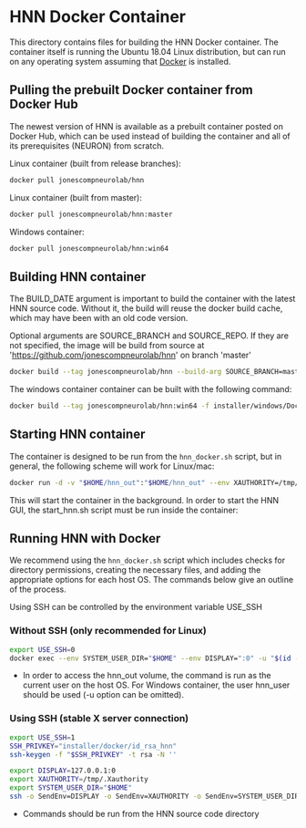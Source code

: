 # HNN Docker Container

This directory contains files for building the HNN Docker container. The container itself is running the Ubuntu 18.04 Linux distribution, but can run on any operating system assuming that [Docker](https://www.docker.com/) is installed.

## Pulling the prebuilt Docker container from Docker Hub

The newest version of HNN is available as a prebuilt container posted on Docker Hub, which can be used instead of building the container and all of its prerequisites (NEURON) from scratch.

Linux container (built from release branches):

```bash
docker pull jonescompneurolab/hnn
```

Linux container (built from master):

```bash
docker pull jonescompneurolab/hnn:master
```

Windows container:

```bash
docker pull jonescompneurolab/hnn:win64
```

## Building HNN container

The BUILD_DATE argument is important to build the container with the latest HNN source code. Without it, the build will reuse the docker build cache, which may have been with an old code version.

Optional arguments are SOURCE_BRANCH and SOURCE_REPO. If they are not specified, the image will be build from source at 'https://github.com/jonescompneurolab/hnn' on branch 'master'

```bash
docker build --tag jonescompneurolab/hnn --build-arg SOURCE_BRANCH=master --build-arg SOURCE_REPO="https://github.com/jonescompneurolab/hnn" --build-arg BUILD_DATE=$(date +%s) installer/docker
```

The windows container container can be built with the following command:

```bash
docker build --tag jonescompneurolab/hnn:win64 -f installer/windows/Dockerfile installer/docker
```

## Starting HNN container

The container is designed to be run from the `hnn_docker.sh` script, but in general, the following scheme will work for Linux/mac:

```bash
docker run -d -v "$HOME/hnn_out":"$HOME/hnn_out" --env XAUTHORITY=/tmp/.Xauthority --env SYSTEM_USER_DIR="$HOME" --name hnn_container jonescompneurolab/hnn
```

This will start the container in the background. In order to start the HNN GUI, the start_hnn.sh script must be run inside the container:

## Running HNN with Docker

We recommend using the `hnn_docker.sh` script which includes checks for directory permissions, creating the necessary files, and adding the appropriate options for each host OS. The commands below give an outline of the process.

Using SSH can be controlled by the environment variable USE_SSH

### Without SSH (only recommended for Linux)

```bash
export USE_SSH=0
docker exec --env SYSTEM_USER_DIR="$HOME" --env DISPLAY=":0" -u "$(id -u)" hnn_container /home/hnn_user/start_hnn.sh
```

* In order to access the hnn_out volume, the command is run as the current user on the host OS. For Windows container, the user hnn_user should be used (-u option can be omitted).

### Using SSH (stable X server connection)

```bash
export USE_SSH=1
SSH_PRIVKEY="installer/docker/id_rsa_hnn"
ssh-keygen -f "$SSH_PRIVKEY" -t rsa -N ''

export DISPLAY=127.0.0.1:0
export XAUTHORITY=/tmp/.Xauthority
export SYSTEM_USER_DIR="$HOME"
ssh -o SendEnv=DISPLAY -o SendEnv=XAUTHORITY -o SendEnv=SYSTEM_USER_DIR -o SendEnv=TRAVIS_TESTING -o PasswordAuthentication=no -o UserKnownHostsFile=/dev/null -o StrictHostKeyChecking=no -v -i "SSH_PRIVKEY" -R 6000:127.0.0.1:6000 hnn_user@localhost -p 32791
```

* Commands should be run from the HNN source code directory
